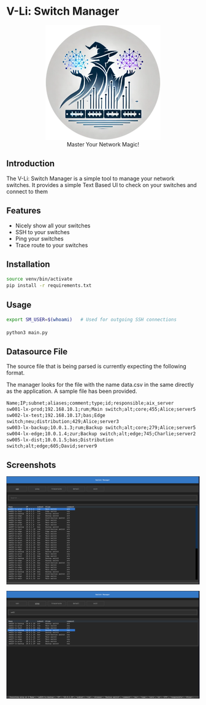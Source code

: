 # V-Li: Switch Manager

<p align="center">
    <img src="images/switch-manager-logo.png" alt="Switch Manager Image" width="300" height="300">
    <br/>
    Master Your Network Magic!
</p>

## Introduction

The V-Li: Switch Manager is a simple tool to manage your network switches. It provides a simple Text Based UI to check on your switches and connect to them

## Features

- Nicely show all your switches
- SSH to your switches
- Ping your switches
- Trace route to your switches

## Installation

```bash
source venv/bin/activate
pip install -r requirements.txt 
```

## Usage
```bash
export SM_USER=$(whoami)   # Used for outgoing SSH connections

python3 main.py
```

## Datasource File

The source file that is being parsed is currently expecting the following format.

The manager looks for the file with the name data.csv in the same directly as the application. A sample file has been provided.

```csv
Name;IP;subnet;aliases;comment;type;id;responsible;aix_server
sw001-lx-prod;192.168.10.1;rum;Main switch;alt;core;455;Alice;server5
sw002-lx-test;192.168.10.17;bas;Edge switch;neu;distribution;429;Alice;server3
sw003-lx-backup;10.0.1.3;rum;Backup switch;alt;core;279;Alice;server5
sw004-lx-edge;10.0.1.4;zur;Backup switch;alt;edge;745;Charlie;server2
sw005-lx-dist;10.0.1.5;bas;Distribution switch;alt;edge;605;David;server9
```


## Screenshots

<p align="center">
    <img src="images/switch-manager-screenshot.png" alt="Switch Manager Screenshot">
</p>

<p align="center">
    <img src="images/switch-manager-screenshot-2.png" alt="Switch Manager Screenshot">
</p>

